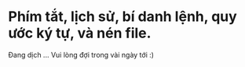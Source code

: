 # Phím tắt, lịch sử, bí danh lệnh, quy ước ký tự, và nén file.

Đang dịch ... Vui lòng đợi trong vài ngày tới :)